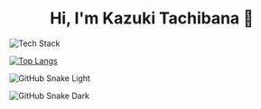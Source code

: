 <h1 align="center">Hi, I'm Kazuki Tachibana 👋</h1>

![Tech Stack](https://skillicons.dev/icons?i=js,typescript,react,nodejs,python,docker)

[![Top Langs](https://github-readme-stats.vercel.app/api/top-langs/?username=PublicBoy01&layout=donut)](https://github.com/PublicBoy01/github-readme-stats)


![GitHub Snake Light](https://github.com/あなたのユーザー名/あなたのユーザー名/blob/output/github-snake.svg)

![GitHub Snake Dark](https://github.com/あなたのユーザー名/あなたのユーザー名/blob/output/github-snake-dark.svg)


